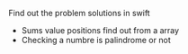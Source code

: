 Find out the problem solutions in swift
- Sums value positions find out from a array
- Checking a numbre is palindrome or not
